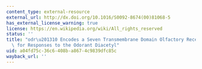 ```yaml
---
content_type: external-resource
external_url: http://dx.doi.org/10.1016/S0092-8674(00)81068-5
has_external_license_warning: true
license: https://en.wikipedia.org/wiki/All_rights_reserved
status: ''
title: "odr\u201310 Encodes a Seven Transmembrane Domain Olfactory Receptor Required\
  \ for Responses to the Odorant Diacetyl"
uid: a04fd75c-36c6-408b-a867-4c9839dfc85c
wayback_url: ''
---
```

